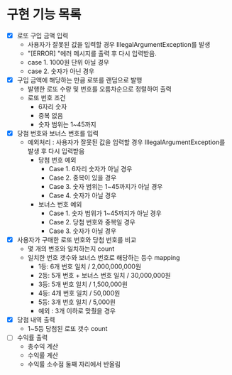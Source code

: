 # 구현 기능 목록

- [X] 로또 구입 금액 입력
    - 사용자가 잘못된 값을 입력할 경우 IllegalArgumentException를 발생
    - "[ERROR] "에러 메시지를 출력 후 다시 입력받음.
    - case 1. 1000원 단위 아닐 경우
    - case 2. 숫자가 아닌 경우
- [X] 구입 금액에 해당하는 만큼 로또를 랜덤으로 발행
  - 발행한 로또 수량 및 번호를 오름차순으로 정렬하여 출력
  - 로또 번호 조건 
    - 6자리 숫자
    - 중복 없음
    - 숫자 범위는 1~45까지
- [X] 당첨 번호와 보너스 번호를 입력
  - 예외처리 : 사용자가 잘못된 값을 입력할 경우 IllegalArgumentException를 발생 후 다시 입력받음
    - 당첨 번호 예외
      - Case 1. 6자리 숫자가 아닐 경우
      - Case 2. 중복이 있을 경우
      - Case 3. 숫자 범위는 1~45까지가 아닐 경우
      - Case 4. 숫자가 아닐 경우
    - 보너스 번호 예외
      - Case 1. 숫자 범위가 1~45까지가 아닐 경우
      - Case 2. 당첨 번호와 중복일 경우
      - Case 3. 숫자가 아닐 경우
- [X] 사용자가 구매한 로또 번호와 당첨 번호를 비교 
  - 몇 개의 번호와 일치하는지 count
  - 일치한 번호 갯수와 보너스 번호로 해당하는 등수 mapping 
    - 1등: 6개 번호 일치 / 2,000,000,000원
    - 2등: 5개 번호 + 보너스 번호 일치 / 30,000,000원
    - 3등: 5개 번호 일치 / 1,500,000원
    - 4등: 4개 번호 일치 / 50,000원
    - 5등: 3개 번호 일치 / 5,000원
    - 예외 : 3개 이하로 맞췄을 경우
- [X] 당첨 내역 출력
  - 1~5등 당첨된 로또 갯수 count
- [ ] 수익률 출력 
  - 총수익 계산
  - 수익률 계산
  - 수익률 소수점 둘째 자리에서 반올림